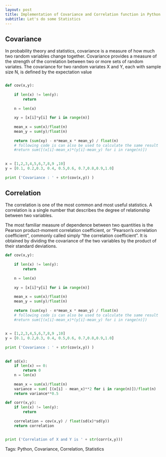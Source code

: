 ```yaml
---
layout: post
title: Implementation of Covariance and Correlation function in Python
subtitle: Let's do some Statistics
---
```



## Covariance

In probability theory and statistics, covariance is a measure of how much two random variables change together.
Covariance provides a measure of the strength of the correlation between two or more sets of random variates. 
The covariance for two random variates X and Y, each with sample size N, is defined by the expectation value


```python

def cov(x,y):
 
    if len(x) != len(y):
        return
         
    n = len(x)
     
    xy = [x[i]*y[i] for i in range(n)]
     
    mean_x = sum(x)/float(n)
    mean_y = sum(y)/float(n)
     
    return (sum(xy) - n*mean_x * mean_y) / float(n)
    # following code is can also be used to calculate the same result
    #return sum([(x[i]-mean_x)*(y[i]-mean_y) for i in range(n)])
 
 
x = [1,2,3,4,5,6,7,8,9 ,10]
y = [0.1, 0.2,0.3, 0.4, 0.5,0.6, 0.7,0.8,0.9,1.0]
 
print ('Covariance : ' + str(cov(x,y)) ) 

```

## Correlation 

The correlation is one of the most common and most useful statistics. A correlation is a single number that describes the degree of relationship between two variables.

The most familiar measure of dependence between two quantities is the Pearson product-moment correlation coefficient, or “Pearson’s correlation coefficient”, commonly called simply “the correlation coefficient”. It is obtained by dividing the covariance of the two variables by the product of their standard deviations.

```python
def cov(x,y):
 
    if len(x) != len(y):
        return
         
    n = len(x)
     
    xy = [x[i]*y[i] for i in range(n)]
     
    mean_x = sum(x)/float(n)
    mean_y = sum(y)/float(n)
     
    return (sum(xy) - n*mean_x * mean_y) / float(n)
    # following code is can also be used to calculate the same result
    #return sum([(x[i]-mean_x)*(y[i]-mean_y) for i in range(n)])
 
 
x = [1,2,3,4,5,6,7,8,9 ,10]
y = [0.1, 0.2,0.3, 0.4, 0.5,0.6, 0.7,0.8,0.9,1.0]
 
print ('Covariance : ' + str(cov(x,y)) ) 
 
 
def sd(x):
    if len(x) == 0:
        return 0
    n = len(x)
     
    mean_x = sum(x)/float(n)    
    variance = sum( [(x[i] - mean_x)**2 for i in range(n)])/float(n)
    return variance**0.5
     
def corr(x,y):
    if len(x) != len(y):
        return
         
    correlation = cov(x,y) / float(sd(x)*sd(y))
    return correlation
 
 
print ('Correlation of X and Y is ' + str(corr(x,y)))
```


Tags: Python, Covariance, Correlation, Statistics
